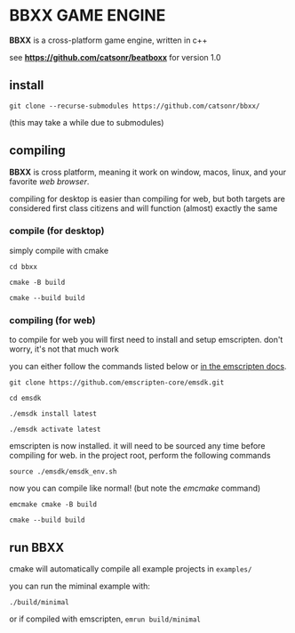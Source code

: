 # BBXX GAME ENGINE

**BBXX** is a cross-platform game engine, written in c++

see **https://github.com/catsonr/beatboxx** for version 1.0

## install

`git clone --recurse-submodules https://github.com/catsonr/bbxx/`

(this may take a while due to submodules)

## compiling

**BBXX** is cross platform, meaning it work on window, macos, linux, and your favorite *web browser*.

compiling for desktop is easier than compiling for web, but both targets are considered first class
citizens and will function (almost) exactly the same

### compile (for desktop)

simply compile with cmake

`cd bbxx`

`cmake -B build`

`cmake --build build`

### compiling (for web)

to compile for web you will first need to install and setup emscripten. don't worry, it's not that much work

you can either follow the commands listed below or [in the emscripten docs](https://emscripten.org/docs/getting_started/downloads.html).

`git clone https://github.com/emscripten-core/emsdk.git`

`cd emsdk`

`./emsdk install latest`

`./emsdk activate latest`

emscripten is now installed. it will need to be sourced any time before compiling for web.
in the project root, perform the following commands

`source ./emsdk/emsdk_env.sh`

now you can compile like normal! (but note the *emcmake* command)

`emcmake cmake -B build`

`cmake --build build`

## run BBXX

cmake will automatically compile all example projects in `examples/`

you can run the miminal example with:

`./build/minimal`

or if compiled with emscripten, `emrun build/minimal`
